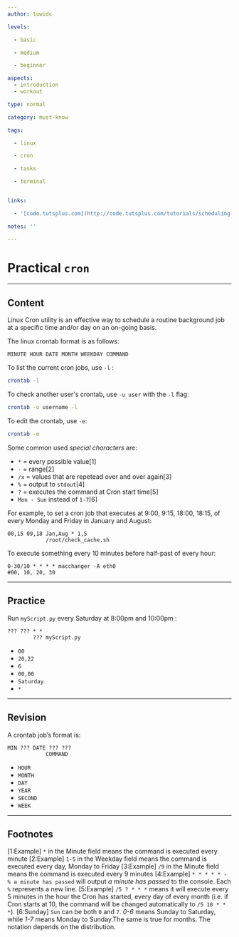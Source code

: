 ```yaml
---
author: tuwidc

levels:

  - basic

  - medium

  - beginner

aspects:
  - introduction
  - workout

type: normal

category: must-know

tags:

  - linux

  - cron

  - tasks

  - terminal


links:

  - '[code.tutsplus.com](http://code.tutsplus.com/tutorials/scheduling-tasks-with-cron-jobs--net-8800){website}'

notes: ''

---
```


# Practical `cron`

---
## Content

Linux Cron utility is an effective way to schedule a routine background job at a specific time and/or day on an on-going basis.

The linux crontab format is as follows:
```
MINUTE HOUR DATE MONTH WEEKDAY COMMAND
```

To list the current cron jobs, use `-l` : 
```bash
crontab -l
```
To check another user's crontab, use `-u user` with the `-l` flag:
```bash
crontab -u username -l
```

To edit the crontab, use `-e`:
```bash
crontab -e
```
Some common used *special characters* are:
- `*` = every possible value[1]
- `-` = range[2]
- `/x` = values that are repetead over and over again[3]
- `%` = output to `stdout`[4]
- `?` = executes the command at Cron start time[5]
-  `Mon - Sun` instead of `1-7`[6]

For example, to set a cron job that executes at 9:00, 9:15, 18:00, 18:15, of every Monday and Friday in January and August:
```
00,15 09,18 Jan,Aug * 1,5
            /root/check_cache.sh
```

To execute something every 10 minutes before half-past of every hour:
```
0-30/10 * * * * macchanger -A eth0
#00, 10, 20, 30
```

---
## Practice

Run `myScript.py` every Saturday at 8:00pm and 10:00pm :
```
??? ??? * * 
        ??? myScript.py
```

* `00`
* `20,22`
* `6`
* `00,00`
* `Saturday`
* `*`

---
## Revision

A crontab job’s format is:
```
MIN ??? DATE ??? ???
            COMMAND 
```

* `HOUR`
* `MONTH`
* `DAY`
* `YEAR`
* `SECOND`
* `WEEK`

---
## Footnotes
[1:Example]
`*` in the Minute field means the command is executed every minute
[2:Example]
`1-5` in the Weekday field means the command is executed every day, Monday to Friday
[3:Example]
`/9` in the Minute field means the command is executed every 9 minutes
[4:Example]
`* * * * * - % a minute has passed` will output *a minute has passed* to the console. Each `%` represents a new line.
[5:Example]
`/5 ? * * *` means it will execute every 5 minutes in the hour the Cron has started, every day of every month (i.e. if Cron starts at 10, the command will be changed automatically to `/5 10 * * *`).
[6:Sunday]
`Sun` can be both `0` and `7`. *0-6* means Sunday to Saturday, while *1-7* means Monday to Sunday.The same is true for months. The notation depends on the distribution.
 
